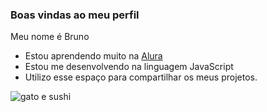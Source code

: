 ### Boas vindas ao meu perfil

Meu nome é Bruno
- Estou aprendendo muito na [Alura](https://www.alura.com.br/)
- Estou me desenvolvendo na linguagem JavaScript
- Utilizo esse espaço para compartilhar os meus projetos.

![gato e sushi](https://media1.tenor.com/m/mETqJMgs63UAAAAC/lurky-productions-lurky-production.gif)
